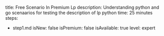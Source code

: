 title: Free Scenario In Premium Lp
description: Understanding python and go scenaarios for testing the description of lp python
time: 25 minutes
steps:
  - step1.md
isNew: false
isPremium: false
isAvailable: true
level: expert
